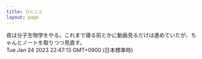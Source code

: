 ```yaml
---
title: ひとこと
layout: page
---
```

<div class="box" dt="1674568033411">
  夜は分子生物学をやる。これまで寝る前とかに動画見るだけは進めていたが、ちゃんとノートを取りつつ見直す。
  <div class="content is-small">Tue Jan 24 2023 22:47:13 GMT+0900 (日本標準時)</div>
</div>